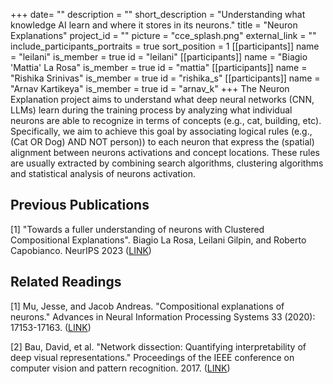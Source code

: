 +++
date= ""
description = ""
short_description = "Understanding what knowledge AI learn and where it stores in its neurons."
title = "Neuron Explanations"
project_id = ""
picture = "cce_splash.png"
external_link = ""
include_participants_portraits = true
sort_position = 1
[[participants]] 
    name = "leilani"
    is_member = true
    id = "leilani"
[[participants]]
    name = "Biagio 'Mattia' La Rosa"
    is_member = true
    id = "mattia"
[[participants]]
    name = "Rishika Srinivas"
    is_member = true
    id = "rishika_s"
[[participants]]
    name = "Arnav Kartikeya"
    is_member = true
    id = "arnav_k"
+++ The Neuron Explanation project aims to understand what deep neural networks (CNN, LLMs) learn during the training process by analyzing what individual neurons are able to recognize in terms of concepts (e.g., cat, building, etc). Specifically, we aim to achieve this goal by associating logical rules (e.g., (Cat OR Dog) AND NOT person)) to each neuron that express the (spatial) alignment between neurons activations and concept locations. These rules are usually extracted by combining search algorithms, clustering algorithms and statistical analysis of neurons activation.

## Previous Publications
[1] "Towards a fuller understanding of neurons with Clustered Compositional Explanations". Biagio La Rosa, Leilani Gilpin, and Roberto Capobianco. NeurIPS 2023 (<a href="https://proceedings.neurips.cc/paper_files/paper/2023/hash/debd0ae2083160397a22a4a8831c7230-Abstract-Conference.html">LINK</a>)

## Related Readings
[1] Mu, Jesse, and Jacob Andreas. "Compositional explanations of neurons." Advances in Neural Information Processing Systems 33 (2020): 17153-17163. (<a href="https://arxiv.org/abs/2006.14032">LINK</a>)

[2] Bau, David, et al. "Network dissection: Quantifying interpretability of deep visual representations." Proceedings of the IEEE conference on computer vision and pattern recognition. 2017. (<a href="https://openaccess.thecvf.com/content_cvpr_2017/html/Bau_Network_Dissection_Quantifying_CVPR_2017_paper.html">LINK</a>)
